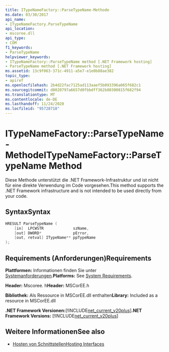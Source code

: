 ```yaml
---
title: ITypeNameFactory::ParseTypeName-Methode
ms.date: 03/30/2017
api_name:
- ITypeNameFactory.ParseTypeName
api_location:
- mscoree.dll
api_type:
- COM
f1_keywords:
- ParseTypeName
helpviewer_keywords:
- ITypeNameFactory::ParseTypeName method [.NET Framework hosting]
- ParseTypeName method [.NET Framework hosting]
ms.assetid: 13c9f063-371c-4911-a5e7-e1e0b88ae382
topic_type:
- apiref
ms.openlocfilehash: 2b4d22fac7125ad113aaef5b093396a065f682c1
ms.sourcegitcommit: d8020797a6657d0fbbdff362b80300815f682f94
ms.translationtype: MT
ms.contentlocale: de-DE
ms.lasthandoff: 11/24/2020
ms.locfileid: "95728718"
---
```

# <a name="itypenamefactoryparsetypename-method"></a><span data-ttu-id="1688f-102">ITypeNameFactory::ParseTypeName-Methode</span><span class="sxs-lookup"><span data-stu-id="1688f-102">ITypeNameFactory::ParseTypeName Method</span></span>

<span data-ttu-id="1688f-103">Diese Methode unterstützt die .NET Framework-Infrastruktur und ist nicht für eine direkte Verwendung im Code vorgesehen.</span><span class="sxs-lookup"><span data-stu-id="1688f-103">This method supports the .NET Framework infrastructure and is not intended to be used directly from your code.</span></span>  
  
## <a name="syntax"></a><span data-ttu-id="1688f-104">Syntax</span><span class="sxs-lookup"><span data-stu-id="1688f-104">Syntax</span></span>  
  
```cpp  
HRESULT ParseTypeName (  
    [in]  LPCWSTR             szName,  
    [out] DWORD*              pError,  
    [out, retval] ITypeName** ppTypeName  
);  
```  
  
## <a name="requirements"></a><span data-ttu-id="1688f-105">Requirements (Anforderungen)</span><span class="sxs-lookup"><span data-stu-id="1688f-105">Requirements</span></span>  

 <span data-ttu-id="1688f-106">**Plattformen:** Informationen finden Sie unter [Systemanforderungen](../../get-started/system-requirements.md).</span><span class="sxs-lookup"><span data-stu-id="1688f-106">**Platforms:** See [System Requirements](../../get-started/system-requirements.md).</span></span>  
  
 <span data-ttu-id="1688f-107">**Header:** Mscoree. h</span><span class="sxs-lookup"><span data-stu-id="1688f-107">**Header:** MSCorEE.h</span></span>  
  
 <span data-ttu-id="1688f-108">**Bibliothek:** Als Ressource in MSCorEE.dll enthalten</span><span class="sxs-lookup"><span data-stu-id="1688f-108">**Library:** Included as a resource in MSCorEE.dll</span></span>  
  
 <span data-ttu-id="1688f-109">**.NET Framework Versionen:**[!INCLUDE[net_current_v20plus](../../../../includes/net-current-v20plus-md.md)]</span><span class="sxs-lookup"><span data-stu-id="1688f-109">**.NET Framework Versions:** [!INCLUDE[net_current_v20plus](../../../../includes/net-current-v20plus-md.md)]</span></span>  
  
## <a name="see-also"></a><span data-ttu-id="1688f-110">Weitere Informationen</span><span class="sxs-lookup"><span data-stu-id="1688f-110">See also</span></span>

- [<span data-ttu-id="1688f-111">Hosten von Schnittstellen</span><span class="sxs-lookup"><span data-stu-id="1688f-111">Hosting Interfaces</span></span>](hosting-interfaces.md)
